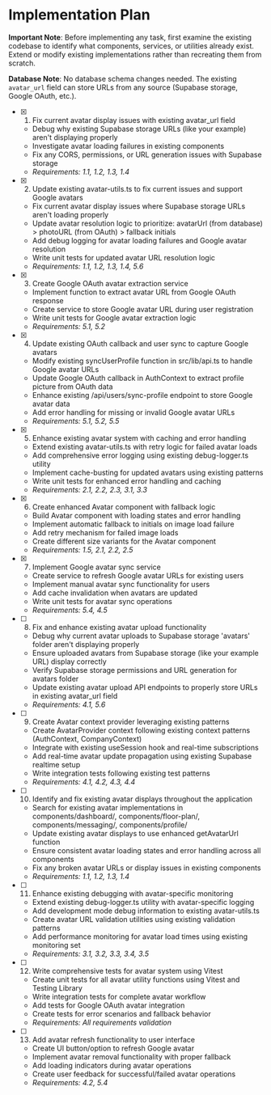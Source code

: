 # Implementation Plan

**Important Note**: Before implementing any task, first examine the existing codebase to identify what components, services, or utilities already exist. Extend or modify existing implementations rather than recreating them from scratch.

**Database Note**: No database schema changes needed. The existing `avatar_url` field can store URLs from any source (Supabase storage, Google OAuth, etc.).

- [x] 1. Fix current avatar display issues with existing avatar_url field
  - Debug why existing Supabase storage URLs (like your example) aren't displaying properly
  - Investigate avatar loading failures in existing components
  - Fix any CORS, permissions, or URL generation issues with Supabase storage
  - _Requirements: 1.1, 1.2, 1.3, 1.4_

- [x] 2. Update existing avatar-utils.ts to fix current issues and support Google avatars







  - Fix current avatar display issues where Supabase storage URLs aren't loading properly
  - Update avatar resolution logic to prioritize: avatarUrl (from database) > photoURL (from OAuth) > fallback initials
  - Add debug logging for avatar loading failures and Google avatar resolution
  - Write unit tests for updated avatar URL resolution logic
  - _Requirements: 1.1, 1.2, 1.3, 1.4, 5.6_

- [x] 3. Create Google OAuth avatar extraction service





  - Implement function to extract avatar URL from Google OAuth response
  - Create service to store Google avatar URL during user registration
  - Write unit tests for Google avatar extraction logic
  - _Requirements: 5.1, 5.2_

- [x] 4. Update existing OAuth callback and user sync to capture Google avatars





  - Modify existing syncUserProfile function in src/lib/api.ts to handle Google avatar URLs
  - Update Google OAuth callback in AuthContext to extract profile picture from OAuth data
  - Enhance existing /api/users/sync-profile endpoint to store Google avatar data
  - Add error handling for missing or invalid Google avatar URLs
  - _Requirements: 5.1, 5.2, 5.5_

- [x] 5. Enhance existing avatar system with caching and error handling





  - Extend existing avatar-utils.ts with retry logic for failed avatar loads
  - Add comprehensive error logging using existing debug-logger.ts utility
  - Implement cache-busting for updated avatars using existing patterns
  - Write unit tests for enhanced error handling and caching
  - _Requirements: 2.1, 2.2, 2.3, 3.1, 3.3_

- [x] 6. Create enhanced Avatar component with fallback logic




  - Build Avatar component with loading states and error handling
  - Implement automatic fallback to initials on image load failure
  - Add retry mechanism for failed image loads
  - Create different size variants for the Avatar component
  - _Requirements: 1.5, 2.1, 2.2, 2.5_

- [x] 7. Implement Google avatar sync service






  - Create service to refresh Google avatar URLs for existing users
  - Implement manual avatar sync functionality for users
  - Add cache invalidation when avatars are updated
  - Write unit tests for avatar sync operations
  - _Requirements: 5.4, 4.5_

- [ ] 8. Fix and enhance existing avatar upload functionality







  - Debug why current avatar uploads to Supabase storage 'avatars' folder aren't displaying properly
  - Ensure uploaded avatars from Supabase storage (like your example URL) display correctly
  - Verify Supabase storage permissions and URL generation for avatars folder
  - Update existing avatar upload API endpoints to properly store URLs in existing avatar_url field
  - _Requirements: 4.1, 5.6_

- [ ] 9. Create Avatar context provider leveraging existing patterns
  - Create AvatarProvider context following existing context patterns (AuthContext, CompanyContext)
  - Integrate with existing useSession hook and real-time subscriptions
  - Add real-time avatar update propagation using existing Supabase realtime setup
  - Write integration tests following existing test patterns
  - _Requirements: 4.1, 4.2, 4.3, 4.4_

- [ ] 10. Identify and fix existing avatar displays throughout the application
  - Search for existing avatar implementations in components/dashboard/, components/floor-plan/, components/messaging/, components/profile/
  - Update existing avatar displays to use enhanced getAvatarUrl function
  - Ensure consistent avatar loading states and error handling across all components
  - Fix any broken avatar URLs or display issues in existing components
  - _Requirements: 1.1, 1.2, 1.3, 1.4_

- [ ] 11. Enhance existing debugging with avatar-specific monitoring
  - Extend existing debug-logger.ts utility with avatar-specific logging
  - Add development mode debug information to existing avatar-utils.ts
  - Create avatar URL validation utilities using existing validation patterns
  - Add performance monitoring for avatar load times using existing monitoring set
  - _Requirements: 3.1, 3.2, 3.3, 3.4, 3.5_

- [ ] 12. Write comprehensive tests for avatar system using Vitest
  - Create unit tests for all avatar utility functions using Vitest and Testing Library
  - Write integration tests for complete avatar workflow
  - Add tests for Google OAuth avatar integration
  - Create tests for error scenarios and fallback behavior
  - _Requirements: All requirements validation_

- [ ] 13. Add avatar refresh functionality to user interface
  - Create UI button/option to refresh Google avatar
  - Implement avatar removal functionality with proper fallback
  - Add loading indicators during avatar operations
  - Create user feedback for successful/failed avatar operations
  - _Requirements: 4.2, 5.4_